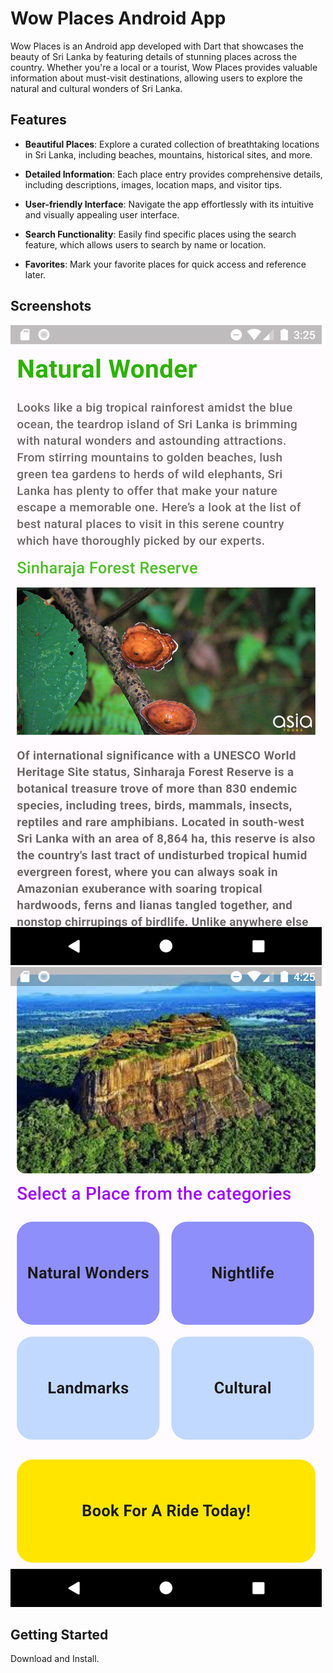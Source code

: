 # Wow Places Android App

Wow Places is an Android app developed with Dart that showcases the beauty of Sri Lanka by featuring details of stunning places across the country. Whether you're a local or a tourist, Wow Places provides valuable information about must-visit destinations, allowing users to explore the natural and cultural wonders of Sri Lanka.

## Features

- **Beautiful Places**: Explore a curated collection of breathtaking locations in Sri Lanka, including beaches, mountains, historical sites, and more.

- **Detailed Information**: Each place entry provides comprehensive details, including descriptions, images, location maps, and visitor tips.

- **User-friendly Interface**: Navigate the app effortlessly with its intuitive and visually appealing user interface.

- **Search Functionality**: Easily find specific places using the search feature, which allows users to search by name or location.

- **Favorites**: Mark your favorite places for quick access and reference later.

## Screenshots

![Screenshot 1](Screenshots/Screenshot_1714470956.png)
![Screenshot 2](Screenshots/Screenshot_1714474555.png)
<!-- Add more screenshots here -->

## Getting Started

Download and Install.

